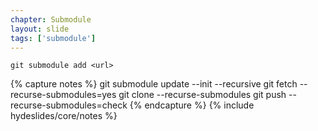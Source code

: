 ```yaml
---
chapter: Submodule
layout: slide
tags: ['submodule']
---
```


`git submodule add <url>`
    
{% capture notes %}
git submodule update --init --recursive
git fetch --recurse-submodules=yes
git clone --recurse-submodules
git push --recurse-submodules=check
{% endcapture %}
{% include hydeslides/core/notes %}